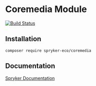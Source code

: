 # Coremedia Module
[![Build Status](https://travis-ci.org/spryker-eco/coremedia.svg)](https://travis-ci.org/spryker-eco/coremedia)


## Installation

```
composer require spryker-eco/coremedia
```

## Documentation

[Spryker Documentation](https://academy.spryker.com/developing_with_spryker/module_guide/modules.html)
